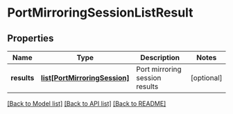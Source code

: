 # PortMirroringSessionListResult

## Properties
Name | Type | Description | Notes
------------ | ------------- | ------------- | -------------
**results** | [**list[PortMirroringSession]**](PortMirroringSession.md) | Port mirroring session results | [optional] 

[[Back to Model list]](../README.md#documentation-for-models) [[Back to API list]](../README.md#documentation-for-api-endpoints) [[Back to README]](../README.md)

